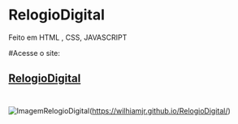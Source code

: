 # RelogioDigital

Feito em HTML , CSS, JAVASCRIPT

#Acesse o site:
## [RelogioDigital]( https://wilhiamjr.github.io/RelogioDigital/)<br><br>
![ImagemRelogioDigital](https://wilhiamjr.github.io/RelogioDigital/)(https://wilhiamjr.github.io/RelogioDigital/)
